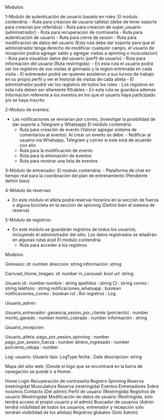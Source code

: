 
Modulos:

1-Modulo de autenticación de usuario basado en roles:
El modulo contendría:
    - Ruta para creacion de usuario (atleta) (debe de tener soporte para creacion por referidos)
    - Ruta para creacion de super_usuario (administrador)
    - Ruta para recuperacion de contraseña
    - Ruta para autenticación de usuario
    - Ruta para cierre de sesion
    - Ruta para modificacion de datos del usuario (Esta ruta debe dar soporte para que el administrador tenga derecho de modificar cualquier campo, 
      el usuario de recepcion podria agregar saldo y agregar visitas a spinning o musculacion)
    - Ruta para visualizar datos del usuario (perfil de usuario)
    - Ruta para información del usuario (Ruta restringida):
      - En esta ruta el usuario podrá ver los registros de sus visitas al gimnasio y la region entrenada en cada visita
      - El entrenador podrá ver quienes asistieron a sus turnos de trabajo en su propio perfil y ver el historial de visitas de cada atleta
      - El administrador podrá ver los registros de todos los roles
      - Los registros en esta ruta deben ser altamente filtrables
      - En esta ruta se guardara ademas informacion referente a los eventos en los que el usuario haya participado y/o se haya inscrito


2-Modulo de eventos:
- Las notificaciones se enviarían por correo, (investigar la posibilidad de dar soporte a Telegram y Whatsapp)
El módulo contendría:
    - Ruta para creación de evento (Valorar agregar sistema de comentarios al evento):
        Al crear un evento se debe:
          - Notificar al usuario via Whatsapp, Telegram y correo si este está de acuerdo con ello
    - Ruta para la modificación de evento
    - Ruta para la eliminación de eventos
    - Ruta para mostrar una lista de eventos


3-Módulo de entrenador:
El modulo contendria:
    - Plataforma de chat en tiempo real para la coordinación del plan de entrenamiento (Pendiente definir bien)

4-Módulo de reservas:
- En este módulo el atleta podrá reservar horarios en la sección de fuerza o alguna bicicleta en la sección de spinning (Definir bien el sistema de reserva)

5-Módulo de registros:
- En este módulo se guardarán registros de todos los usuarios, incluyendo el administrador del sitio. Los datos registrados se añadirán en algunas rutas post
El módulo contendría:
    - Ruta para acceder a los registros

Modelos:

Gimnasio:
id: number
direccion: string
información: string


Carrusel_Home_Images:
id: number
in_carousel: bool
url: string


Usuario
id : number
nombre : string
apellidos : string
CI : string
correo : string
teléfono : string
notificaciones_whatsapp : boolean
notificaciones_correo : boolean
rol : Rol
registros : Log

Usuario_admin:

Usuario_entrenador:
ganancia_sesion_por_cliente (porciento) : number
monto_ganado : number
monto_cobrado : number
información : string


Usuario_recepcion:

Usuario_atleta:
pago_por_sesion_spinning : number
pago_por_sesion_fuerza : number
dinero_ingresado : number
porciento_rebaja : number

Log:
usuario: Usuario
tipo: LogType
fecha : Date
descripcion: string



Mapa del sitio web:
(Desde el logo que se encontrará en la barra de navegación se puede ir a Home)

Home
  Login
    Recuperación de contraseña
  Registro
  Spinning
    Reserva (restringida)
  Musculatura
    Reserva (restringida)
  Eventos
  Entrenadores
  Sobre nosotros
  Contacto (Del admin)
  Perfil de usuario (Restringida)
    Registros de usuario (Restringida)
    Modificación de datos de usuario (Restringida, solo tendrá acceso el propio usuario y el admin)
  Buscador de usuarios (Admin tendrá visibilidad de todos los usuarios, entrenador y recepción solo tendrán visibilidad de los atletas)
  Registros globales (Solo Admin)
  



